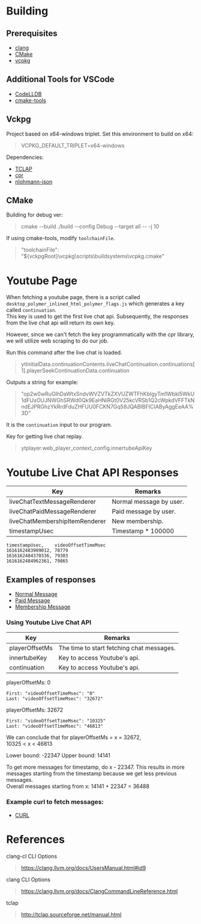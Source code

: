 # Building

## Prerequisites

* [clang](https://clang.llvm.org/)
* [CMake](https://cmake.org/download/)
* [vcpkg](https://github.com/microsoft/vcpkg)

## Additional Tools for VSCode

* [CodeLLDB](https://github.com/vadimcn/vscode-lldb)
* [cmake-tools](https://github.com/microsoft/vscode-cmake-tools)

## Vckpg

Project based on x64-windows triplet. Set this environment to build on x64:
> VCPKG_DEFAULT_TRIPLET=x64-windows

Dependencies:
* [TCLAP](https://github.com/mirror/tclap)
* [cpr](https://github.com/whoshuu/cpr)
* [nlohmann-json](https://github.com/nlohmann/json)

## CMake

Building for debug ver:
> cmake --build ./build --config Debug --target all -- -j 10

If using cmake-tools, modify `toolchainFile`.
> "toolchainFile": "${vckpgRoot}\\vcpkg\\scripts\\buildsystems\\vcpkg.cmake"

# Youtube Page

<!-- When fetching a youtube page, there is a variable named `ytInitialData`. This variable is an object which contains the `continuation` key.

[Example Initial Data](ytInitialData.json) -->

When fetching a youtube page, there is a script called `desktop_polymer_inlined_html_polymer_flags.js` which generates a key called `continuation`.  
This key is used to get the first live chat api. Subsequently, the responses from the live chat api will return its own key.

However, since we can't fetch the key programmatically with the cpr library, we will utilize web scraping to do our job.

Run this command after the live chat is loaded.

> ytInitialData.continuationContents.liveChatContinuation.continuations[1].playerSeekContinuationData.continuation

Outputs a string for example:
> "op2w0wRuGlhDaWtxSndvWVZVTkZXVUZWTFhKblgyTm1Wbkl5WkU1dFUxOUJNWGhSRWd0Qk9EaHNiRGt0V25kcVRSb1Q2cWpkdVFFTkNndEJPRGhzYkRrdFduZHFUU0FCKN7Gq58JQABIBFICIAByAggEeAA%3D"

It is the `continuation` input to our program.

Key for getting live chat replay.
> ytplayer.web_player_context_config.innertubeApiKey

# Youtube Live Chat API Responses

| Key                            | Remarks                 |
|--------------------------------|-------------------------|
| liveChatTextMessageRenderer    | Normal message by user. |
| liveChatPaidMessageRenderer    | Paid message by user.   |
| liveChatMembershipItemRenderer | New membership.         |
| timestampUsec                  | Timestamp * 100000      |


```
timestampUsec,    videoOffsetTimeMsec
1616162483909012, 78779
1616162484370336, 79303
1616162484962361, 79865
```


## Examples of responses

* [Normal Message](example-normal-msg.md)
* [Paid Message](example-paid-msg.md)
* [Membership Message](example-membership-msg.md)

### Using Youtube Live Chat API

| Key            | Remarks                                   |
|----------------|-------------------------------------------|
| playerOffsetMs | The time to start fetching chat messages. |
| innertubeKey   | Key to access Youtube's api.              |
| continuation   | Key to access Youtube's api.              |

playerOffsetMs: 0
```
First: "videoOffsetTimeMsec": "0"  
Last: "videoOffsetTimeMsec": "32672"
```

playerOffsetMs: 32672
```
First: "videoOffsetTimeMsec": "10325"  
Last: "videoOffsetTimeMsec": "46813"
```

We can conclude that for playerOffsetMs = x = 32672,  
10325 < x < 46813

Lower bound: -22347
Upper bound: 14141

To get more messages for timestamp, do x - 22347. This results in more messages starting from the timestamp because we get less previous messages.  
Overall messages starting from x: 14141 + 22347 = 36488

### Example curl to fetch messages:

* [CURL](example-curl.md)

# References

clang-cl CLI Options  
> https://clang.llvm.org/docs/UsersManual.html#id9

clang CLI Options
> https://clang.llvm.org/docs/ClangCommandLineReference.html

tclap
> http://tclap.sourceforge.net/manual.html